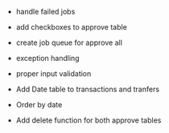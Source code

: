 - handle failed jobs
- add checkboxes to approve table
- create job queue for approve all
- exception handling
- proper input validation

- Add Date table to transactions and tranfers
- Order by date
- Add delete function for both approve tables